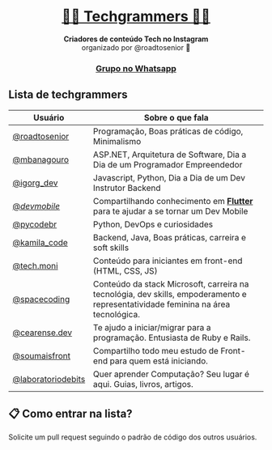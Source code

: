 <h1 align="center">
  <a href="#">
   👨‍💻 Techgrammers 👩‍💻
  </a>
</h1>

<p align="center">
  <strong>Criadores de conteúdo Tech no Instagram</strong><br>
  organizado por @roadtosenior 🚀
</p>

<h3 align="center">
  <a href="https://api.whatsapp.com/send?phone=5551983043447&text=Ol%C3%A1!%20Gostaria%20de%20entrar%20no%20grupo%20Techgrammers">Grupo no Whatsapp</a>
</h3>

## Lista de techgrammers

Usuário | Sobre o que fala
------------ | -------
<a href="https://www.instagram.com/roadtosenior/">@roadtosenior</a> | Programação, Boas práticas de código, Minimalismo
<a href="https://www.instagram.com/mbanagouro/">@mbanagouro</a> | ASP.NET, Arquitetura de Software, Dia a Dia de um Programador Empreendedor
<a href="https://www.instagram.com/igorg_dev/">@igorg_dev</a> | Javascript, Python, Dia a Dia de um Dev Instrutor Backend
<a href="https://www.instagram.com/_devmobile/">@_devmobile_</a> | Compartilhando conhecimento em <strong><a href="https://flutter.dev/">Flutter</a></strong> para te ajudar a se tornar um Dev Mobile
<a href="https://www.instagram.com/pycodebr/">@pycodebr</a> | Python, DevOps e curiosidades
<a href="https://www.instagram.com/kamila_code/">@kamila_code</a> | Backend, Java, Boas práticas, carreira e soft skills
<a href="https://www.instagram.com/tech.moni/">@tech.moni</a> | Conteúdo para iniciantes em front-end (HTML, CSS, JS)
<a href="https://www.instagram.com/spacecoding/">@spacecoding</a> | Conteúdo da stack Microsoft, carreira na tecnológia, dev skills, empoderamento e representatividade feminina na área tecnológica.
<a href="https://www.instagram.com/cearense.dev/">@cearense.dev</a> | Te ajudo a iniciar/migrar para a programação. Entusiasta de Ruby e Rails.
<a href="https://www.instagram.com/soumaisfront/">@soumaisfront</a> | Compartilho todo meu estudo de Front-end para quem está iniciando. 
<a href="https://www.instagram.com/laboratoriodebits/">@laboratoriodebits</a> | Quer aprender Computação? Seu lugar é aqui. Guias, livros, artigos.

## 📋 Como entrar na lista?

Solicite um pull request seguindo o padrão de código dos outros usuários.
